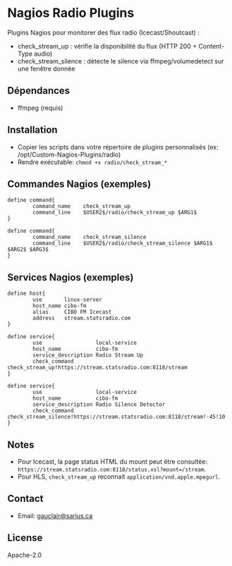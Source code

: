 # Nagios Radio Plugins

Plugins Nagios pour monitorer des flux radio (Icecast/Shoutcast) :
- check_stream_up : vérifie la disponibilité du flux (HTTP 200 + Content-Type audio)
- check_stream_silence : détecte le silence via ffmpeg/volumedetect sur une fenêtre donnée

## Dépendances
- ffmpeg (requis)

## Installation
- Copier les scripts dans votre répertoire de plugins personnalisés (ex: /opt/Custom-Nagios-Plugins/radio)
- Rendre exécutable: `chmod +x radio/check_stream_*`

## Commandes Nagios (exemples)
```nagios
define command{
        command_name    check_stream_up
        command_line    $USER2$/radio/check_stream_up $ARG1$
}

define command{
        command_name    check_stream_silence
        command_line    $USER2$/radio/check_stream_silence $ARG1$ $ARG2$ $ARG3$
}
```

## Services Nagios (exemples)
```nagios
define host{
        use       linux-server
        host_name cibo-fm
        alias     CIBO FM Icecast
        address   stream.statsradio.com
}

define service{
        use                 local-service
        host_name           cibo-fm
        service_description Radio Stream Up
        check_command       check_stream_up!https://stream.statsradio.com:8118/stream
}

define service{
        use                 local-service
        host_name           cibo-fm
        service_description Radio Silence Detector
        check_command       check_stream_silence!https://stream.statsradio.com:8118/stream!-45!10
}
```

## Notes
- Pour Icecast, la page status HTML du mount peut être consultée: `https://stream.statsradio.com:8118/status.xsl?mount=/stream`.
- Pour HLS, `check_stream_up` reconnait `application/vnd.apple.mpegurl`.

## Contact
- Email: gauclair@sarius.ca

## License
Apache-2.0
